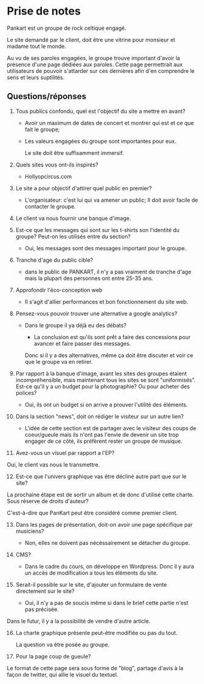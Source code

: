 # Prise de notes

Pankart est un groupe de rock celtique engagé.

Le site demandé par le client, doit être une vitrine pour monsieur et madame tout le monde.

Au vu de ses paroles engagées, le groupe trouve important d'avoir la présence d'une page dédiées aux paroles. Cette page permettrait aux utilisateurs de pouvoir s'attarder sur ces dernières afin d'en comprendre le sens et leurs suptilités.

## Questions/réponses

1. Tous publics confondu, quel est l'objectif du site a mettre en avant?

    * Avoir un maximum de dates de concert et montrer qui est et ce que fait le groupe;
      
    * Les valeurs engagées du groupe sont importantes pour eux.
    
      Le site doit être suffisamment immersif. 
      
2. Quels sites vous ont-ils inspirés?
   
   * Hollyopcircus.com 
   
3. Le site a pour objectif d'attirer quel public en premier?

   * L'organisateur: c'est lui qui va amener un public; Il doit avoir facile de contacter le groupe.
   
4. Le client va nous fournir une banque d'image.

5. Est-ce que les messages qui sont sur les t-shirts son l'identité du groupe? Peut-on les utilisés entre du section?

   * Oui, les messages sont des messages important pour le groupe.
   
6. Tranche d'age du public cible?

   * dans le public de PANKART, il n'y a pas vraiment de tranche d'age mais la plupart des personnes ont entre 25-35 ans.
   
7. Approfondir l'éco-conception web
   
   * Il s'agit d'allier performances et bon fonctionnement du site web.
   
8. Pensez-vous pouvoir trouver une alternative a google analytics?
   
   * Dans le groupe il ya déjà eu des débats?
      * La conclusion est qu'ils sont prêt a faire des concessions pour avancer et faire passer des messages.
   
       Donc si il y a des alternatives, même ça doit être discuter et voir ce que le groupe va en retirer.
    
9. Par rapport à la banque d'image, avant les sites des groupes étaient incompréhensible, mais maintenant tous les sites se sont "uniformisés". Est-ce qu'il y a un budget pour la photographie? Ou pour acheter des polices?

   * Oui, ils ont un budget si on arrive a prouver l'utilité des éléments.
   
10. Dans la section "news", doit on rédiger le visiteur sur un autre lien?

     * L'idée de cette section est de partager avec le visiteur des coups de coeur/gueule mais ils n'ont pas l'envie de devenir un site trop engager de ce côté, ils préfèrent rester un groupe de musique.

11. Avez-vous un visuel par rapport a l'EP?
    
   Oui, le client vas nous le transmettre.

12. Est-ce que l'univers graphique vas être décliné autre part que sur le site?

   La prochaine étape est de sortir un album et de donc d'utilisé cette charte. Sous réserve de droits d'auteur?

   C'est-à-dire que PanKart peut être considéré comme premier client.

13. Dans les pages de présentation, doit-on avoir une page spécifique par musiciens?

    * Non, elles ne doivent pas nécéssairement se détacher du groupe.

14. CMS?

     * Dans le cadre du cours, on développe en Wordpress. Donc il y aura un accès de modification a tous les éléments du site.

15. Serait-il possible sur le site, d'ajouter un formulaire de vente directement sur le site?

    * Oui, il n'y a pas de soucis même si dans le brief cette partie n'est pas précisée.

   Dans le futur, il y a la possibilité de vendre d'autre article.

16. La charte graphique présente peut-être modifiée ou pas du tout.
   
    La question va être posée au groupe.

17. Pour la page coup de gueule?

   Le format de cette page sera sous forme de "blog", partage d'avis à la façon de twitter, qui allie le visuel du textuel.